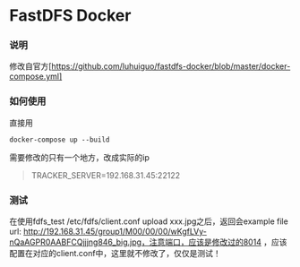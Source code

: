 # FastDFS Docker
### 说明
修改自官方[https://github.com/luhuiguo/fastdfs-docker/blob/master/docker-compose.yml]

### 如何使用
直接用
```
docker-compose up --build
```

需要修改的只有一个地方，改成实际的ip
> TRACKER_SERVER=192.168.31.45:22122

### 测试
在使用fdfs_test /etc/fdfs/client.conf upload xxx.jpg之后，返回会example file url: http://192.168.31.45/group1/M00/00/00/wKgfLVy-nQaAGPR0AABFCQjjjng846_big.jpg，注意端口，应该是修改过的8014 ，应该配置在对应的client.conf中，这里就不修改了，仅仅是测试！